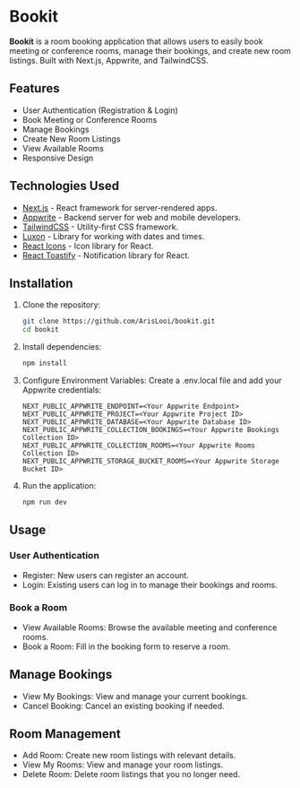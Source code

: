 # Bookit

**Bookit** is a room booking application that allows users to easily book meeting or conference rooms, manage their bookings, and create new room listings. Built with Next.js, Appwrite, and TailwindCSS.

## Features

- User Authentication (Registration & Login)
- Book Meeting or Conference Rooms
- Manage Bookings
- Create New Room Listings
- View Available Rooms
- Responsive Design

## Technologies Used

- [Next.js](https://nextjs.org/) - React framework for server-rendered apps.
- [Appwrite](https://appwrite.io/) - Backend server for web and mobile developers.
- [TailwindCSS](https://tailwindcss.com/) - Utility-first CSS framework.
- [Luxon](https://moment.github.io/luxon/) - Library for working with dates and times.
- [React Icons](https://react-icons.github.io/react-icons/) - Icon library for React.
- [React Toastify](https://fkhadra.github.io/react-toastify/) - Notification library for React.

## Installation

1. Clone the repository:
   ```bash
   git clone https://github.com/ArisLooi/bookit.git
   cd bookit

2. Install dependencies:

    ```bash
    npm install

3. Configure Environment Variables: Create a .env.local file and add your Appwrite credentials:

    ```env
    NEXT_PUBLIC_APPWRITE_ENDPOINT=<Your Appwrite Endpoint>
    NEXT_PUBLIC_APPWRITE_PROJECT=<Your Appwrite Project ID>
    NEXT_PUBLIC_APPWRITE_DATABASE=<Your Appwrite Database ID>
    NEXT_PUBLIC_APPWRITE_COLLECTION_BOOKINGS=<Your Appwrite Bookings Collection ID>
    NEXT_PUBLIC_APPWRITE_COLLECTION_ROOMS=<Your Appwrite Rooms Collection ID>
    NEXT_PUBLIC_APPWRITE_STORAGE_BUCKET_ROOMS=<Your Appwrite Storage Bucket ID>

4. Run the application:

    ```bash
    npm run dev

## Usage
### User Authentication
- Register: New users can register an account.
- Login: Existing users can log in to manage their bookings and rooms.

### Book a Room
- View Available Rooms: Browse the available meeting and conference rooms.
- Book a Room: Fill in the booking form to reserve a room.

## Manage Bookings
- View My Bookings: View and manage your current bookings.
- Cancel Booking: Cancel an existing booking if needed.

## Room Management
- Add Room: Create new room listings with relevant details.
- View My Rooms: View and manage your room listings.
- Delete Room: Delete room listings that you no longer need.
